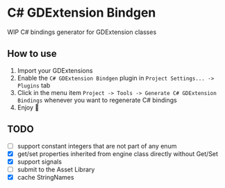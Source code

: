 # C# GDExtension Bindgen
WIP C# bindings generator for GDExtension classes


## How to use
1. Import your GDExtensions
2. Enable the `C# GDExtension Bindgen` plugin in `Project Settings... -> Plugins` tab
3. Click in the menu item `Project -> Tools -> Generate C# GDExtension Bindings` whenever you want to regenerate C# bindings
4. Enjoy 🍾


## TODO
- [ ] support constant integers that are not part of any enum
- [X] get/set properties inherited from engine class directly without Get/Set
- [X] support signals
- [ ] submit to the Asset Library
- [X] cache StringNames
